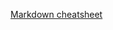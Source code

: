 <!--
<a href=https://github.com/nicolaischmidt/CHRU/blob/c1a3913618083eed1342a050cd3b774647954944/chru_cube_meta.xlsx> LINK <\a>
-->

<a href="https://github.com/nicolaischmidt/CHRU/blob/c1a3913618083eed1342a050cd3b774647954944/chru_cube_meta.xlsx">Markdown cheatsheet</a>
  
 <!--
<li><a href="{{ 'https://www.markdownguide.org/cheat-sheet/'}}" target="_blank">Markdown cheatsheet</a></li>  
-->
